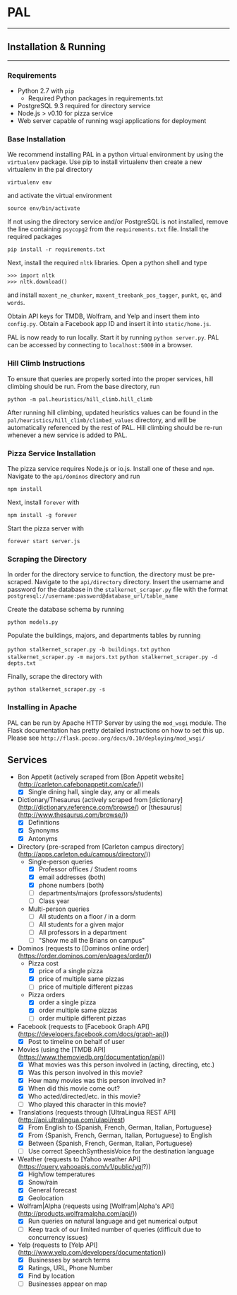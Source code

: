 # PAL
---------

## Installation & Running
--------------------------------
### Requirements
- Python 2.7 with `pip`
    - Required Python packages in requirements.txt
- PostgreSQL 9.3 required for directory service
- Node.js > v0.10 for pizza service
- Web server capable of running wsgi applications for deployment

### Base Installation
We recommend installing PAL in a python virtual environment by using the `virtualenv` package.
Use pip to install virtualenv then create a new virtualenv in the pal directory

`virtualenv env`

and activate the virtual environment

`source env/bin/activate`

If not using the directory service and/or PostgreSQL is not installed, remove the line containing
`psycopg2` from the `requirements.txt` file. Install the required packages

`pip install -r requirements.txt`

Next, install the required `nltk` libraries. Open a python shell and type

~~~
>>> import nltk
>>> nltk.download()
~~~

and install `maxent_ne_chunker`, `maxent_treebank_pos_tagger`, `punkt`, `qc`, and `words`.

Obtain API keys for TMDB, Wolfram, and Yelp and insert them into `config.py`.
Obtain a Facebook app ID and insert it into `static/home.js`.

PAL is now ready to run locally. Start it by running `python server.py`.
PAL can be accessed by connecting to `localhost:5000` in a browser.

### Hill Climb Instructions
To ensure that queries are properly sorted into the proper services,
hill climbing should be run. From the base directory, run

`python -m pal.heuristics/hill_climb.hill_climb`

After running hill climbing, updated heuristics values can be found in the
`pal/heuristics/hill_climb/climbed_values` directory, and will be automatically
referenced by the rest of PAL. Hill climbing should be re-run whenever a new
service is added to PAL.

### Pizza Service Installation
The pizza service requires Node.js or io.js. Install one of these and `npm`.
Navigate to the `api/dominos` directory and run

`npm install`

Next, install `forever` with

`npm install -g forever`

Start the pizza server with

`forever start server.js`

### Scraping the Directory
In order for the directory service to function, the directory must be
pre-scraped. Navigate to the `api/directory` directory. Insert the
username and password for the database in the `stalkernet_scraper.py`
file with the format `postgresql://username:password@database_url/table_name`

Create the database schema by running

`python models.py`

Populate the buildings, majors, and departments tables by running

`python stalkernet_scraper.py -b buildings.txt`
`python stalkernet_scraper.py -m majors.txt`
`python stalkernet_scraper.py -d depts.txt`

Finally, scrape the directory with

`python stalkernet_scraper.py -s`

### Installing in Apache
PAL can be run by Apache HTTP Server by using the `mod_wsgi` module.
The Flask documentation has pretty detailed instructions on how to set
this up. Please see `http://flask.pocoo.org/docs/0.10/deploying/mod_wsgi/`

## Services
- Bon Appetit (actively scraped from [Bon Appetit website]
        (http://carleton.cafebonappetit.com/cafe/))
    - [x] Single dining hall, single day, any or all meals

- Dictionary/Thesaurus (actively scraped from [dictionary]
        (http://dictionary.reference.com/browse/) or [thesaurus]
        (http://www.thesaurus.com/browse/))
    - [x] Definitions
    - [x] Synonyms
    - [x] Antonyms

- Directory (pre-scraped from [Carleton campus directory]
        (http://apps.carleton.edu/campus/directory/))
    - Single-person queries
        - [x] Professor offices / Student rooms
        - [x] email addresses (both)
        - [x] phone numbers (both)
        - [ ] departments/majors (professors/students)
        - [ ] Class year
    - Multi-person queries
        - [ ] All students on a floor / in a dorm
        - [ ] All students for a given major
        - [ ] All professors in a department
        - [ ] "Show me all the Brians on campus"

- Dominos (requests to [Dominos online order]
        (https://order.dominos.com/en/pages/order/))
    - Pizza cost
        - [x] price of a single pizza
        - [x] price of multiple same pizzas
        - [ ] price of multiple different pizzas
    - Pizza orders
        - [x] order a single pizza
        - [x] order multiple same pizzas
        - [ ] order multiple different pizzas

- Facebook (requests to [Facebook Graph API]
        (https://developers.facebook.com/docs/graph-api))
    - [x] Post to timeline on behalf of user

- Movies (using the [TMDB API]
        (https://www.themoviedb.org/documentation/api))
    - [x] What movies was this person involved in (acting, directing, etc.)
    - [x] Was this person involved in this movie?
    - [x] How many movies was this person involved in?
    - [x] When did this movie come out?
    - [x] Who acted/directed/etc. in this movie?
    - [ ] Who played this character in this movie?

- Translations (requests through [UltraLingua REST API]
        (http://api.ultralingua.com/ulapi/rest)
    - [x] From English to {Spanish, French, German, Italian, Portuguese}
    - [x] From {Spanish, French, German, Italian, Portuguese} to English
    - [x] Between {Spanish, French, German, Italian, Portuguese}
    - [ ] Use correct SpeechSynthesisVoice for the destination language

- Weather (requests to [Yahoo weather API]
        (https://query.yahooapis.com/v1/public/yql?))
    - [x] High/low temperatures
    - [x] Snow/rain
    - [x] General forecast
    - [x] Geolocation

- Wolfram|Alpha (requests using [Wolfram|Alpha's API]
        (http://products.wolframalpha.com/api/))
    - [x] Run queries on natural language and get numerical output
    - [ ] Keep track of our limited number of queries (difficult due to concurrency issues)

- Yelp (requests to [Yelp API]
        (http://www.yelp.com/developers/documentation))
    - [x] Businesses by search terms
    - [x] Ratings, URL, Phone Number
    - [x] Find by location
    - [ ] Businesses appear on map
